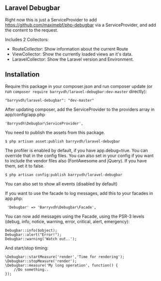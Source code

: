 ## Laravel Debugbar

Right now this is just a ServiceProvider to add https://github.com/maximebf/php-debugbar via a ServiceProvider, and add the content to the request.

Includes 2 Collectors:
 - RouteCollector: Show information about the current Route
 - ViewCollector: Show the currently loaded views an it's data.
 - LaravelCollector: Show the Laravel version and Environment.

## Installation

Require this package in your composer.json and run composer update (or run `composer require barryvdh/laravel-debugbar:dev-master` directly):

    "barryvdh/laravel-debugbar": "dev-master"

After updating composer, add the ServiceProvider to the providers array in app/config/app.php

    'Barryvdh\Debugbar\ServiceProvider',

You need to publish the assets from this package.

    $ php artisan asset:publish barryvdh/laravel-debugbar

The profiler is enabled by default, if you have app.debug=true. You can override that in the config files.
You can also set in your config if you want to include the vendor files also (FontAwesome and jQuery). If you have them, set it to false.

    $ php artisan config:publish barryvdh/laravel-debugbar

You can also set to show all events (disabled by default)

If you want to use the facade to log messages, add this to your facades in app.php:

     'Debugbar' => 'Barryvdh\Debugbar\Facade',

You can now add messages using the Facade, using the PSR-3 levels (debug, info, notice, warning, error, critical, alert, emergency):

    Debugbar::info($object);
    Debugbar::alert("Error!");
    Debugbar::warning('Watch out..');

And start/stop timing:

    \Debugbar::startMeasure('render','Time for rendering');
    \Debugbar::stopMeasure('render');
    \Debugbar::measure('My long operation', function() {
        //Do something..
    });